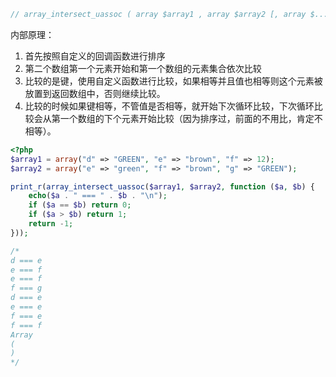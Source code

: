 ```php
// array_intersect_uassoc ( array $array1 , array $array2 [, array $... ], callable $key_compare_func ) : array
```

内部原理：
1. 首先按照自定义的回调函数进行排序 
2. 第二个数组第一个元素开始和第一个数组的元素集合依次比较
3. 比较的是键，使用自定义函数进行比较，如果相等并且值也相等则这个元素被放置到返回数组中，否则继续比较。
4. 比较的时候如果键相等，不管值是否相等，就开始下次循环比较，下次循环比较会从第一个数组的下个元素开始比较（因为排序过，前面的不用比，肯定不相等）。

```php
<?php
$array1 = array("d" => "GREEN", "e" => "brown", "f" => 12);
$array2 = array("e" => "green", "f" => "brown", "g" => "GREEN");

print_r(array_intersect_uassoc($array1, $array2, function ($a, $b) {
    echo($a . " === " . $b . "\n");
    if ($a == $b) return 0;
    if ($a > $b) return 1;
    return -1;
}));

/*
d === e
e === f
e === f
f === g
d === e
e === e
f === e
f === f
Array
(
)
*/
```